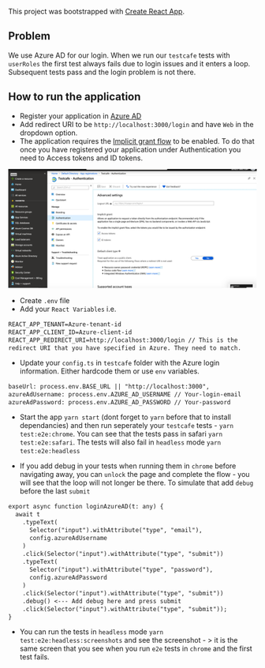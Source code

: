 This project was bootstrapped with [Create React App](https://github.com/facebook/create-react-app).

## Problem

We use Azure AD for our login. When we run our `testcafe` tests with `userRoles` the first test always fails due to login issues and it enters a loop. Subsequent tests pass and the login problem is not there.

## How to run the application

- Register your application in [Azure AD](https://docs.microsoft.com/en-us/azure/active-directory/develop/quickstart-register-app)
- Add redirect URI to be `http://localhost:3000/login` and have `Web` in the dropdown option.
- The application requires the [Implicit grant flow](https://docs.microsoft.com/en-us/azure/active-directory/develop/v2-oauth2-implicit-grant-flow) to be enabled. To do that once you have registered your application under Authentication you need to Access tokens and ID tokens.

![azure](https://github.com/zsid/testcafe-azure-ad/blob/master/azureAd.png)

- Create `.env` file
- Add your `React Variables` i.e.

```
REACT_APP_TENANT=Azure-tenant-id
REACT_APP_CLIENT_ID=Azure-client-id
REACT_APP_REDIRECT_URI=http://localhost:3000/login // This is the redirect URI that you have specified in Azure. They need to match.
```

- Update your `config.ts` in `testcafe` folder with the Azure login information. Either hardcode them or use `env` variables.

```
baseUrl: process.env.BASE_URL || "http://localhost:3000",
azureAdUsername: process.env.AZURE_AD_USERNAME // Your-login-email
azureAdPassword: process.env.AZURE_AD_PASSWORD // Your-password
```

- Start the app `yarn start` (dont forget to `yarn` before that to install dependancies) and then run seperately your `testcafe` tests - `yarn test:e2e:chrome`. You can see that the tests pass in safari `yarn test:e2e:safari`. The tests will also fail in `headless` mode `yarn test:e2e:headless`

- If you add debug in your tests when running them in `chrome` before navigating away, you can `unlock` the page and complete the flow - you will see that the loop will not longer be there. To simulate that add `debug` before the last `submit`

```
export async function loginAzureAD(t: any) {
  await t
    .typeText(
      Selector("input").withAttribute("type", "email"),
      config.azureAdUsername
    )
    .click(Selector("input").withAttribute("type", "submit"))
    .typeText(
      Selector("input").withAttribute("type", "password"),
      config.azureAdPassword
    )
    .click(Selector("input").withAttribute("type", "submit"))
    .debug() <--- Add debug here and press submit
    .click(Selector("input").withAttribute("type", "submit"));
}
```

- You can run the tests in `headless` mode `yarn test:e2e:headless:screenshots` and see the screenshot - > it is the same screen that you see when you run `e2e` tests in `chrome` and the first test fails.
